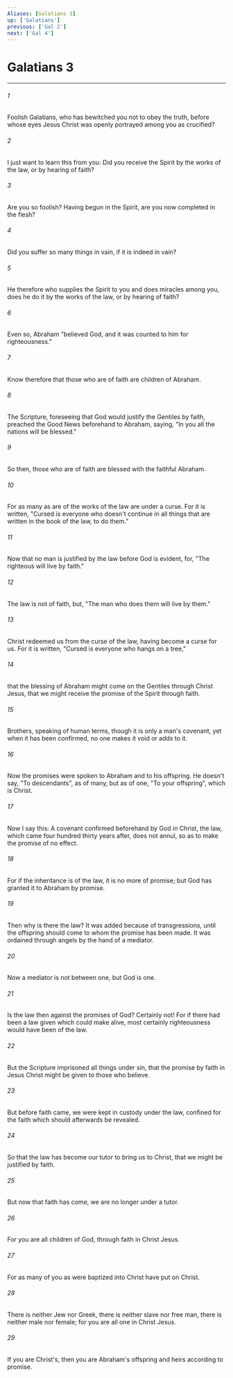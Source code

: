 ```yaml
---
Aliases: [Galatians 3]
up: ['Galatians']
previous: ['Gal 2']
next: ['Gal 4']
---
```

# Galatians 3
***





###### 1 

Foolish Galatians, who has bewitched you not to obey the truth, before whose eyes Jesus Christ was openly portrayed among you as crucified? 



###### 2 

I just want to learn this from you: Did you receive the Spirit by the works of the law, or by hearing of faith? 



###### 3 

Are you so foolish? Having begun in the Spirit, are you now completed in the flesh? 



###### 4 

Did you suffer so many things in vain, if it is indeed in vain? 



###### 5 

He therefore who supplies the Spirit to you and does miracles among you, does he do it by the works of the law, or by hearing of faith? 



###### 6 

Even so, Abraham "believed God, and it was counted to him for righteousness." 



###### 7 

Know therefore that those who are of faith are children of Abraham. 



###### 8 

The Scripture, foreseeing that God would justify the Gentiles by faith, preached the Good News beforehand to Abraham, saying, "In you all the nations will be blessed." 



###### 9 

So then, those who are of faith are blessed with the faithful Abraham. 



###### 10 

For as many as are of the works of the law are under a curse. For it is written, "Cursed is everyone who doesn't continue in all things that are written in the book of the law, to do them." 



###### 11 

Now that no man is justified by the law before God is evident, for, "The righteous will live by faith." 



###### 12 

The law is not of faith, but, "The man who does them will live by them." 



###### 13 

Christ redeemed us from the curse of the law, having become a curse for us. For it is written, "Cursed is everyone who hangs on a tree," 



###### 14 

that the blessing of Abraham might come on the Gentiles through Christ Jesus, that we might receive the promise of the Spirit through faith. 



###### 15 

Brothers, speaking of human terms, though it is only a man's covenant, yet when it has been confirmed, no one makes it void or adds to it. 



###### 16 

Now the promises were spoken to Abraham and to his offspring. He doesn't say, "To descendants", as of many, but as of one, "To your offspring", which is Christ. 



###### 17 

Now I say this: A covenant confirmed beforehand by God in Christ, the law, which came four hundred thirty years after, does not annul, so as to make the promise of no effect. 



###### 18 

For if the inheritance is of the law, it is no more of promise; but God has granted it to Abraham by promise. 



###### 19 

Then why is there the law? It was added because of transgressions, until the offspring should come to whom the promise has been made. It was ordained through angels by the hand of a mediator. 



###### 20 

Now a mediator is not between one, but God is one. 



###### 21 

Is the law then against the promises of God? Certainly not! For if there had been a law given which could make alive, most certainly righteousness would have been of the law. 



###### 22 

But the Scripture imprisoned all things under sin, that the promise by faith in Jesus Christ might be given to those who believe. 



###### 23 

But before faith came, we were kept in custody under the law, confined for the faith which should afterwards be revealed. 



###### 24 

So that the law has become our tutor to bring us to Christ, that we might be justified by faith. 



###### 25 

But now that faith has come, we are no longer under a tutor. 



###### 26 

For you are all children of God, through faith in Christ Jesus. 



###### 27 

For as many of you as were baptized into Christ have put on Christ. 



###### 28 

There is neither Jew nor Greek, there is neither slave nor free man, there is neither male nor female; for you are all one in Christ Jesus. 



###### 29 

If you are Christ's, then you are Abraham's offspring and heirs according to promise.
